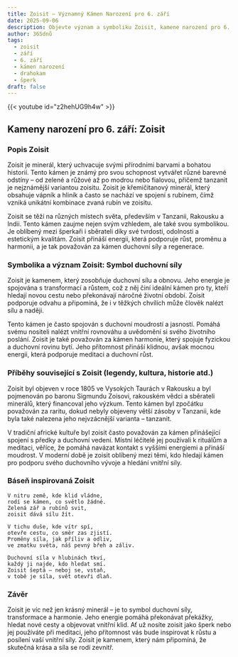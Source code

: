 ```yaml
---
title: Zoisit – Významný Kámen Narození pro 6. září
date: 2025-09-06
description: Objevte význam a symboliku Zoisit, kamene narození pro 6. září, který symbolizuje Symbol duchovní síly. Přečtěte si legendy a inspirující příběhy.
author: 365dnů
tags:
  - zoisit
  - září
  - 6. září
  - kámen narození
  - drahokam
  - šperk
draft: false
---
```


{{< youtube id="z2hehUG9h4w" >}}

## Kameny narození pro 6. září: Zoisit

### Popis Zoisit

Zoisit je minerál, který uchvacuje svými přírodními barvami a bohatou historií. Tento kámen je známý pro svou schopnost vytvářet různé barevné odstíny – od zelené a růžové až po modrou nebo fialovou, přičemž tanzanit je nejznámější variantou zoisitu. Zoisit je křemičitanový minerál, který obsahuje vápník a hliník a často se nachází ve spojení s rubínem, čímž vzniká unikátní kombinace zvaná rubín ve zoisitu.

Zoisit se těží na různých místech světa, především v Tanzanii, Rakousku a Indii. Tento kámen zaujme nejen svým vzhledem, ale také svou symbolikou. Je oblíbený mezi šperkaři i sběrateli díky své tvrdosti, odolnosti a estetickým kvalitám. Zoisit přináší energii, která podporuje růst, proměnu a harmonii, a je tak považován za kámen duchovní síly a regenerace.

### Symbolika a význam Zoisit: Symbol duchovní síly

Zoisit je kamenem, který zosobňuje duchovní sílu a obnovu. Jeho energie je spojována s transformací a růstem, což z něj činí ideální kámen pro ty, kteří hledají novou cestu nebo překonávají náročné životní období. Zoisit podporuje odvahu a připomíná, že i v těžkých chvílích může člověk nalézt sílu a naději.

Tento kámen je často spojován s duchovní moudrostí a jasností. Pomáhá svému nositeli nalézt vnitřní rovnováhu a uvědomění si svého životního poslání. Zoisit je také považován za kámen harmonie, který spojuje fyzickou a duchovní rovinu bytí. Jeho přítomnost přináší klidnou, avšak mocnou energii, která podporuje meditaci a duchovní růst.

### Příběhy související s Zoisit (legendy, kultura, historie atd.)

Zoisit byl objeven v roce 1805 ve Vysokých Taurách v Rakousku a byl pojmenován po baronu Sigmundu Zoisovi, rakouském vědci a sběrateli minerálů, který financoval jeho výzkum. Tento kámen byl zpočátku považován za raritu, dokud nebyly objeveny větší zásoby v Tanzanii, kde byla také nalezena jeho nejvzácnější varianta – tanzanit.

V tradiční africké kultuře byl zoisit často považován za kámen přinášející spojení s předky a duchovní vedení. Místní léčitelé jej používali k rituálům a meditaci, věříce, že pomáhá navázat kontakt s vyššími energiemi a přináší moudrost. V moderní době je zoisit oblíbený mezi těmi, kdo hledají kámen pro podporu svého duchovního vývoje a hledání vnitřní síly.

### Báseň inspirovaná Zoisit

```
V nitru země, kde klid vládne,  
rodí se kámen, co světlo žádné.  
Zelená zář a rubínů svit,  
zoisit dává sílu žít.

V tichu duše, kde vítr spí,  
otevře cestu, co směr zas zjistí.  
Proměny síla, jak příliv a odliv,  
ve zmatku světa, náš pevný břeh a záliv.

Duchovní síla v hlubinách tkví,  
každý ji najde, kdo hledat smí.  
Zoisit šeptá – neboj se, vstaň,  
v tobě je síla, svět otevři dlaň.
```

### Závěr

Zoisit je víc než jen krásný minerál – je to symbol duchovní síly, transformace a harmonie. Jeho energie pomáhá překonávat překážky, hledat nové cesty a objevovat vnitřní klid. Ať už nosíte zoisit jako šperk nebo jej používáte při meditaci, jeho přítomnost vás bude inspirovat k růstu a posílení vaší vnitřní síly. Zoisit je kamenem, který nám připomíná, že skutečná krása a síla se rodí zevnitř.